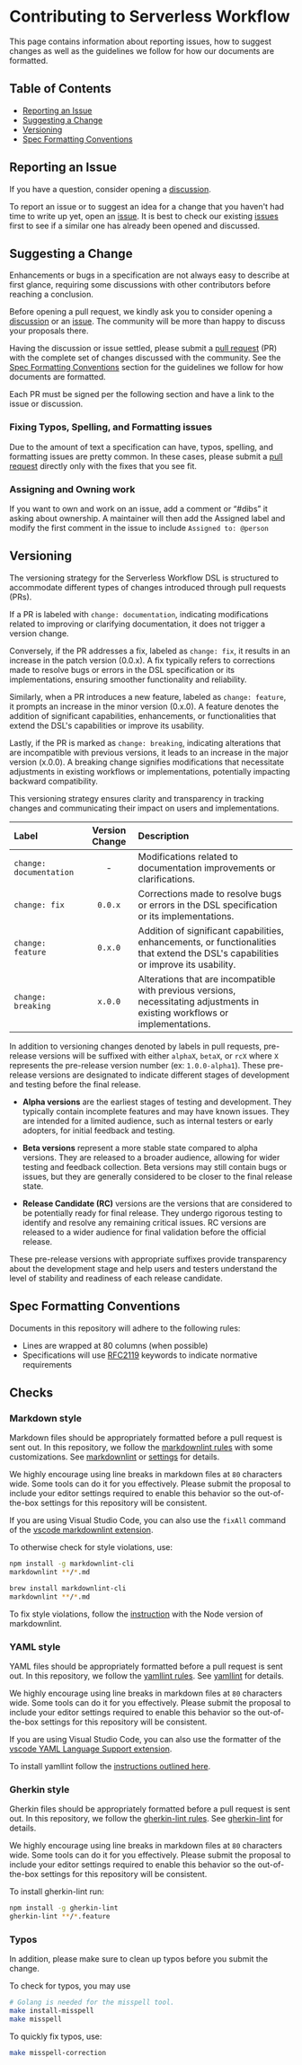 # Contributing to Serverless Workflow

This page contains information about reporting issues, how to suggest changes as
well as the guidelines we follow for how our documents are formatted.

## Table of Contents

- [Reporting an Issue](#reporting-an-issue)
- [Suggesting a Change](#suggesting-a-change)
- [Versioning](#versioning)
- [Spec Formatting Conventions](#spec-formatting-conventions)

## Reporting an Issue

If you have a question, consider opening a
[discussion](https://github.com/serverlessworkflow/specification/discussions).

To report an issue or to suggest an idea for a change that you haven't had time
to write up yet, open an
[issue](https://github.com/serverlessworkflow/specification/issues). It is best
to check our existing
[issues](https://github.com/serverlessworkflow/specification/issues) first to
see if a similar one has already been opened and discussed.

## Suggesting a Change

Enhancements or bugs in a specification are not always easy to describe at first
glance, requiring some discussions with other contributors before reaching a
conclusion.

Before opening a pull request, we kindly ask you to consider opening a
[discussion](https://github.com/serverlessworkflow/specification/discussions)
or an [issue](https://github.com/serverlessworkflow/specification/issues). The
community will be more than happy to discuss your proposals there.

Having the discussion or issue settled, please submit a
[pull request](https://github.com/serverlessworkflow/specification/pulls) (PR)
with the complete set of changes discussed with the community. See the
[Spec Formatting Conventions](#spec-formatting-conventions) section for the
guidelines we follow for how documents are formatted.

Each PR must be signed per the following section and have a link to the issue or
discussion.

### Fixing Typos, Spelling, and Formatting issues

Due to the amount of text a specification can have, typos, spelling, and
formatting issues are pretty common. In these cases, please submit a
[pull request](https://github.com/serverlessworkflow/specification/pulls)
directly only with the fixes that you see fit.

### Assigning and Owning work

If you want to own and work on an issue, add a comment or “#dibs” it asking
about ownership. A maintainer will then add the Assigned label and modify the
first comment in the issue to include `Assigned to: @person`

## Versioning

The versioning strategy for the Serverless Workflow DSL is structured to accommodate different types of changes introduced through pull requests (PRs). 

If a PR is labeled with `change: documentation`, indicating modifications related to improving or clarifying documentation, it does not trigger a version change. 

Conversely, if the PR addresses a fix, labeled as `change: fix`, it results in an increase in the patch version (0.0.x). 
A fix typically refers to corrections made to resolve bugs or errors in the DSL specification or its implementations, ensuring smoother functionality and reliability. 

Similarly, when a PR introduces a new feature, labeled as `change: feature`, it prompts an increase in the minor version (0.x.0). 
A feature denotes the addition of significant capabilities, enhancements, or functionalities that extend the DSL's capabilities or improve its usability. 

Lastly, if the PR is marked as `change: breaking`, indicating alterations that are incompatible with previous versions, it leads to an increase in the major version (x.0.0). A breaking change signifies modifications that necessitate adjustments in existing workflows or implementations, potentially impacting backward compatibility. 

This versioning strategy ensures clarity and transparency in tracking changes and communicating their impact on users and implementations.

| Label | Version Change |  Description  |
|:-- |:---:|:---|
| `change: documentation` | - | Modifications related to documentation improvements or clarifications. |
| `change: fix` | `0.0.x` | Corrections made to resolve bugs or errors in the DSL specification or its implementations. |
| `change: feature` | `0.x.0` | Addition of significant capabilities, enhancements, or functionalities that extend the DSL's capabilities or improve its usability. |
| `change: breaking` | `x.0.0` | Alterations that are incompatible with previous versions, necessitating adjustments in existing workflows or implementations. |

In addition to versioning changes denoted by labels in pull requests, pre-release versions will be suffixed with either `alphaX`, `betaX`, or `rcX` where `X` represents the pre-release version number (ex: `1.0.0-alpha1`). These pre-release versions are designated to indicate different stages of development and testing before the final release.

- **Alpha versions** are the earliest stages of testing and development. They typically contain incomplete features and may have known issues. They are intended for a limited audience, such as internal testers or early adopters, for initial feedback and testing.

- **Beta versions** represent a more stable state compared to alpha versions. They are released to a broader audience, allowing for wider testing and feedback collection. Beta versions may still contain bugs or issues, but they are generally considered to be closer to the final release state.

- **Release Candidate (RC)** versions are the versions that are considered to be potentially ready for final release. They undergo rigorous testing to identify and resolve any remaining critical issues. RC versions are released to a wider audience for final validation before the official release.

These pre-release versions with appropriate suffixes provide transparency about the development stage and help users and testers understand the level of stability and readiness of each release candidate.

## Spec Formatting Conventions

Documents in this repository will adhere to the following rules:

- Lines are wrapped at 80 columns (when possible)
- Specifications will use [RFC2119](https://tools.ietf.org/html/rfc2119)
  keywords to indicate normative requirements

## Checks

### Markdown style

Markdown files should be appropriately formatted before a pull request is sent out.
In this repository, we follow the
[markdownlint rules](https://github.com/DavidAnson/markdownlint#rules--aliases)
with some customizations. See [markdownlint](.markdownlint.yaml) or
[settings](.vscode/settings.json) for details.

We highly encourage using line breaks in markdown files at `80` characters
wide. Some tools can do it for you effectively. Please submit the proposal
to include your editor settings required to enable this behavior so the
out-of-the-box settings for this repository will be consistent.

If you are using Visual Studio Code,
you can also use the `fixAll` command of the
[vscode markdownlint extension](https://github.com/DavidAnson/vscode-markdownlint).

To otherwise check for style violations, use:

```bash
npm install -g markdownlint-cli
markdownlint **/*.md
```

```bash
brew install markdownlint-cli
markdownlint **/*.md
```

To fix style violations, follow the
[instruction](https://github.com/DavidAnson/markdownlint#optionsresultversion)
with the Node version of markdownlint.

### YAML style

YAML files should be appropriately formatted before a pull request is sent out.
In this repository, we follow the
[yamllint rules](https://github.com/adrienverge/yamllint/blob/master/docs/rules.rst).
See [yamllint](.yamllint.yaml) for details.

We highly encourage using line breaks in markdown files at `80` characters
wide. Some tools can do it for you effectively. Please submit the proposal
to include your editor settings required to enable this behavior so the
out-of-the-box settings for this repository will be consistent.

If you are using Visual Studio Code,
you can also use the formatter of the
[vscode YAML Language Support extension](https://github.com/redhat-developer/vscode-yaml).

To install yamllint follow the [instructions outlined here](https://github.com/adrienverge/yamllint/blob/master/docs/quickstart.rst#installing-yamllint).

### Gherkin style

Gherkin files should be appropriately formatted before a pull request is sent out.
In this repository, we follow the
[gherkin-lint rules](https://github.com/gherkin-lint/gherkin-lint?tab=readme-ov-file#available-rules).
See [gherkin-lint](.gherkin-lintrc) for details.

We highly encourage using line breaks in markdown files at `80` characters
wide. Some tools can do it for you effectively. Please submit the proposal
to include your editor settings required to enable this behavior so the
out-of-the-box settings for this repository will be consistent.

To install gherkin-lint run:

```bash
npm install -g gherkin-lint
gherkin-lint **/*.feature
```

### Typos

In addition, please make sure to clean up typos before you submit the change.

To check for typos, you may use

```bash
# Golang is needed for the misspell tool.
make install-misspell
make misspell
```

To quickly fix typos, use:

```bash
make misspell-correction
```
